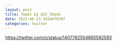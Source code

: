 ```yaml
--- 
layout: post 
title: Tweet by @JC_Shank 
date: 2021-06-23 1624476707 
categories: twitter 
--- 
```

https://twitter.com/o/status/1407782554665582593